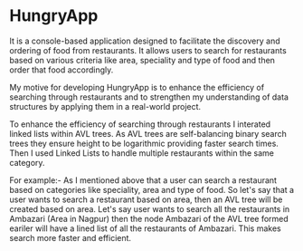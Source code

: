 # HungryApp



It is a console-based application designed to facilitate the discovery and ordering of food from restaurants. It allows users to search for restaurants based on various criteria like area, speciality and type of food and then order that food accordingly.


My motive for developing HungryApp is to enhance the efficiency of searching through restaurants and to strengthen my understanding of data structures by applying them in a real-world project.


To enhance the efficiency of searching through restaurants I interated linked lists within AVL trees. As AVL trees are self-balancing binary search trees they ensure height to be logarithmic providing faster search times. Then I used Linked Lists to handle multiple restaurants within the same category.


For example:- As I mentioned above that a user can search a restaurant based on categories like speciality, area and type of food. So let's say that a user wants to search a restaurant based on area, then an AVL tree will be created based on area. Let's say user wants to search all the restaurants in Ambazari (Area in Nagpur) then the node Ambazari of the AVL tree formed eariler will have a lined list of all the restaurants of Ambazari.
This makes search more faster and efficient.
